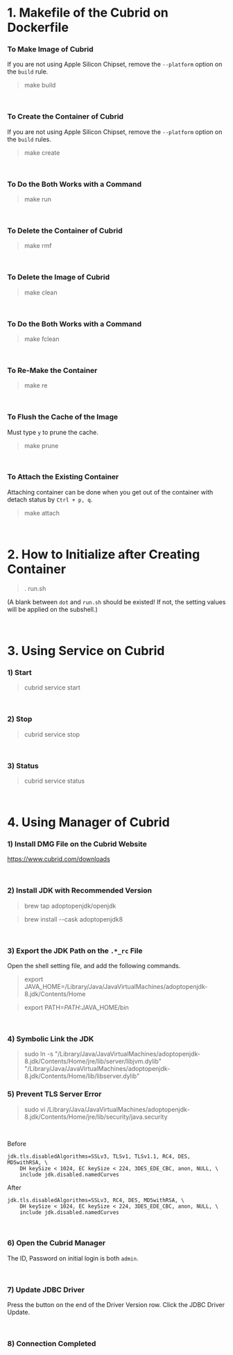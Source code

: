 # 1. Makefile of the Cubrid on Dockerfile

### To Make Image of Cubrid
If you are not using Apple Silicon Chipset, remove the `--platform` option on the `build` rule.
> make build

<br/>

### To Create the Container of Cubrid
If you are not using Apple Silicon Chipset, remove the `--platform` option on the `build` rules.
> make create

<br/>

### To Do the Both Works with a Command
> make run

<br/>

### To Delete the Container of Cubrid
> make rmf

<br/>

### To Delete the Image of Cubrid
> make clean

<br/>

### To Do the Both Works with a Command
> make fclean

<br/>

### To Re-Make the Container
> make re

<br/>

### To Flush the Cache of the Image
Must type `y` to prune the cache.
> make prune

<br/>

### To Attach the Existing Container
Attaching container can be done when you get out of the container with detach status by `Ctrl + p, q`.
> make attach

<br/>

# 2. How to Initialize after Creating Container
> . run.sh

(A blank between `dot` and `run.sh` should be existed! If not, the setting values will be applied on the subshell.)

<br/>

# 3. Using Service on Cubrid

### 1) Start
> cubrid service start

<br/>

### 2) Stop
> cubrid service stop

<br/>

### 3) Status
> cubrid service status

<br/>

# 4. Using Manager of Cubrid

### 1) Install DMG File on the Cubrid Website
https://www.cubrid.com/downloads

<br/>

### 2) Install JDK with Recommended Version
> brew tap adoptopenjdk/openjdk

> brew install --cask adoptopenjdk8

<br/>

### 3) Export the JDK Path on the `.*_rc` File
Open the shell setting file, and add the following commands.
> export JAVA_HOME=/Library/Java/JavaVirtualMachines/adoptopenjdk-8.jdk/Contents/Home

> export PATH=$PATH:$JAVA_HOME/bin

<br/>

### 4) Symbolic Link the JDK
> sudo ln -s "/Library/Java/JavaVirtualMachines/adoptopenjdk-8.jdk/Contents/Home/jre/lib/server/libjvm.dylib" "/Library/Java/JavaVirtualMachines/adoptopenjdk-8.jdk/Contents/Home/lib/libserver.dylib"

### 5) Prevent TLS Server Error
> sudo vi /Library/Java/JavaVirtualMachines/adoptopenjdk-8.jdk/Contents/Home/jre/lib/security/java.security

<br/>

Before
```
jdk.tls.disabledAlgorithms=SSLv3, TLSv1, TLSv1.1, RC4, DES, MD5withRSA, \
    DH keySize < 1024, EC keySize < 224, 3DES_EDE_CBC, anon, NULL, \
    include jdk.disabled.namedCurves
```

After
```
jdk.tls.disabledAlgorithms=SSLv3, RC4, DES, MD5withRSA, \
    DH keySize < 1024, EC keySize < 224, 3DES_EDE_CBC, anon, NULL, \
    include jdk.disabled.namedCurves
```

<br/>

### 6) Open the Cubrid Manager
The ID, Password on initial login is both `admin`.

<br/>

### 7) Update JDBC Driver
Press the button on the end of the Driver Version row. Click the JDBC Driver Update.

<br/>

### 8) Connection Completed
